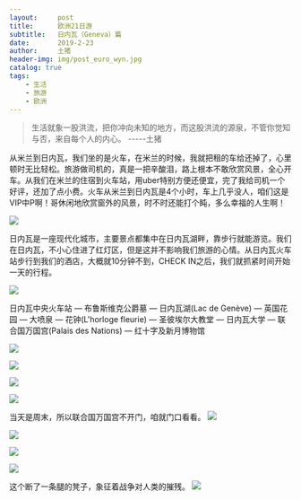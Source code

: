 ```yaml
---
layout:     post
title:      欧洲21日游
subtitle:   日内瓦（Geneva）篇
date:       2019-2-23
author:     土猪
header-img: img/post_euro_wyn.jpg
catalog: true
tags:
    - 生活
    - 旅游
    - 欧洲
---
```


> 生活就象一股洪流，把你冲向未知的地方，而这股洪流的源泉，不管你觉知与否，来自每个人的内心。 
> -----土猪





从米兰到日内瓦，我们坐的是火车，在米兰的时候，我就把租的车给还掉了，心里顿时无比轻松。旅游做司机的，真是一把辛酸泪，路上根本不敢欣赏风景，全心开车。从我们在米兰的住宿到火车站，用uber特别方便还便宜，完了我给司机一个好评，还加了点小费。火车从米兰到日内瓦是4个小时，车上几乎没人，咱们这是VIP中P啊！哥休闲地欣赏窗外的风景，时不时还能打个盹，多么幸福的人生啊！

![](https://cdn.steemitimages.com/DQmYxAZWBiwqcZGg6Z1dKroter2VpxLGtTJeZAfQUrtsaRC/image.png)

日内瓦是一座现代化城市，主要景点都集中在日内瓦湖畔，靠步行就能游览。我们在日内瓦，不小心住进了红灯区，但是这并不影响我们旅游的心情。从日内瓦火车站步行到我们的酒店，大概就10分钟不到，CHECK IN之后，我们就抓紧时间开始一天的行程。

![](https://cdn.steemitimages.com/DQmW57PnrRQyVuuBTBt9JupNPgrkvpmuYV85GpL1HcoMhNA/image.png)

日内瓦中央火车站 — 布鲁斯维克公爵墓 — 日内瓦湖(Lac de Genève) — 英国花园 — 大喷泉 — 花钟(L'horloge fleurie) — 圣彼埃尔大教堂 — 日内瓦大学 — 联合国万国宫(Palais des Nations) — 红十字及新月博物馆

![](https://cdn.steemitimages.com/DQmWykNzJmLMK9kS4AE2qqFmqtya7aszgSCc7QknrW5Xwqp/image.png)

![](https://cdn.steemitimages.com/DQmNXApx8DZ5aU6iCv6E2Ury6iT5cy8PxqnvzE5yUvDMnW3/image.png)

![](https://cdn.steemitimages.com/DQmZjogHMB957L6jkLBQUvkCy4AEfQYH6TjDa5G6KbkUtGA/image.png)

![](https://cdn.steemitimages.com/DQmUEPwuLi9GgeujQpp8C9P5kgH8h29y6rM2XYq6vcmEhEA/image.png)

当天是周末，所以联合国万国宫不开门，咱就门口看看。
![](https://cdn.steemitimages.com/DQmTCghEaHG885i19Drg7FucZrM8Ld5fUkSFHE5LmM4CKkq/image.png)

![](https://cdn.steemitimages.com/DQmSeBjxHy7fgSf5V3dibSxcjcnaetTWPErkYFbm1rQ5x33/image.png)

![](https://cdn.steemitimages.com/DQmb3u27GHDLBsPbamHG7ERSGwmbnU7garrw7Eo5Y6Na9qT/image.png)

![](https://cdn.steemitimages.com/DQmSovquhM9FCYaHnkpT8aPejo5tC9X1xRm8uckQqQU4rQ3/image.png)

这个断了一条腿的凳子，象征着战争对人类的摧残。
![](https://cdn.steemitimages.com/DQmZut4sSdbHE2deWtcncseLyAwqtLfqj6gN4cFSitfztxm/image.png)